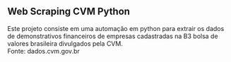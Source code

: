 ## Web Scraping CVM Python </br>
Este projeto consiste em uma automação em python para extrair os dados de demonstrativos financeiros de empresas cadastradas na B3 bolsa de valores brasileira divulgados pela CVM. </br>
Fonte: dados.cvm.gov.br
